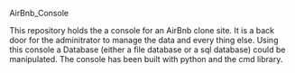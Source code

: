 AirBnb_Console

This repository holds the a console for an AirBnb clone site. It is a back door for the adminitrator to manage the data and every thing else. Using this console a Database (either a file database or a sql database) could be manipulated. The console has been built with python and the cmd library.